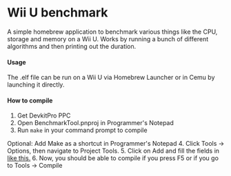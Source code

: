# Wii U benchmark

A simple homebrew application to benchmark various things like the CPU, storage and memory on a Wii U. Works by running a bunch of different algorithms and then printing out the duration.

#### Usage

The .elf file can be run on a Wii U via Homebrew Launcher or in Cemu by launching it directly.

#### How to compile

1. Get DevkitPro PPC
2. Open BenchmarkTool.pnproj in Programmer's Notepad
3. Run `make` in your command prompt to compile

Optional: Add Make as a shortcut in Programmer's Notepad
4. Click Tools -> Options, then navigate to Project Tools.
5. Click on Add and fill the fields in [like this.](https://i.imgur.com/EYk3VjJ.png)
6. Now, you should be able to compile if you press F5 or if you go to Tools -> Compile